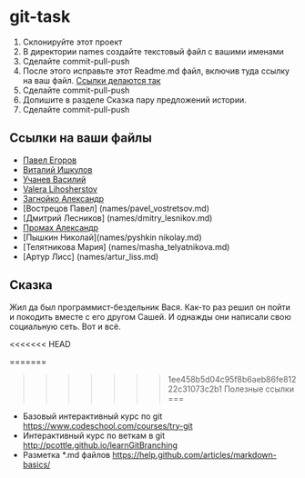 git-task
========

1. Склонируйте этот проект
2. В директории names создайте текстовый файл с вашими именами
3. Сделайте commit-pull-push
4. После этого исправьте этот Readme.md файл, включив туда ссылку на ваш файл. [Ссылки делаются так](https://help.github.com/articles/markdown-basics/#links)
5. Сделайте commit-pull-push
6. Допишите в разделе Сказка пару предложений истории.
7. Сделайте commit-pull-push


Ссылки на ваши файлы
---

* [Павел Егоров](names/pavel_egorov.md)
* [Виталий Ишкулов](names/vitaly_ishkulov.txt)
* [Учанев Василий](names/Vasiliy_uchanev.md)
* [Valera Lihosherstov](names/valera_lihosherstov.md)
* [Загнойко Александр](names/alex_zagnoiko.txt)
* [Вострецов Павел] (names/pavel_vostretsov.md)
* [Дмитрий Лесников] (names/dmitry_lesnikov.md)
* [Промах Александр](names/alexandr_promakh.md)
* [Пышкин Николай](names/pyshkin nikolay.md)
* [Телятникова Мария] (names/masha_telyatnikova.md)
* [Артур Лисс] (names/artur_liss.md)


Сказка
---
Жил да был программист-бездельник Вася.
Как-то раз решил он пойти и покодить вместе с его другом Сашей.
И однажды они написали свою социальную сеть.
Вот и всё.

<<<<<<< HEAD

=======
>>>>>>> 1ee458b5d04c95f8b6aeb86fe81222c31073c2b1
Полезные ссылки
===

* Базовый интерактивный курс по git https://www.codeschool.com/courses/try-git
* Интерактивный курс по веткам в git http://pcottle.github.io/learnGitBranching
* Разметка *.md файлов https://help.github.com/articles/markdown-basics/
